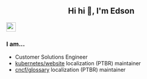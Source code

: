 <h2 align="center">Hi hi 👋, I'm Edson</h2>

<p><a href="https://www.linkedin.com/in/edsoncelio/"><img src="https://img.shields.io/badge/linkedin-%230077B5.svg?&style=for-the-badge&logo=linkedin&logoColor=white" height=25></a> 

### I am...
* Customer Solutions Engineer
* [kubernetes/website](https://kubernetes.io/pt-br/) localization (PTBR) maintainer
* [cncf/glossary](https://github.com/cncf/glossary) localization (PTBR) maintainer

